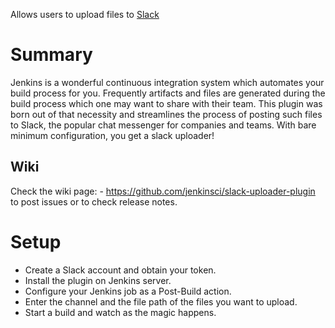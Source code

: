 
Allows users to upload files to [Slack](https://slack.com/)

# Summary

Jenkins is a wonderful continuous integration system which automates
your build process for you. Frequently artifacts and files are generated
during the build process which one may want to share with their team.
This plugin was born out of that necessity and streamlines the process
of posting such files to Slack, the popular chat messenger for companies
and teams. With bare minimum configuration, you get a slack uploader!

## Wiki

Check the wiki page: -
<https://github.com/jenkinsci/slack-uploader-plugin> to post issues or
to check release notes.

# Setup

-   Create a Slack account and obtain your token.
-   Install the plugin on Jenkins server.
-   Configure your Jenkins job as a Post-Build action.
-   Enter the channel and the file path of the files you want to upload.
-   Start a build and watch as the magic happens.
